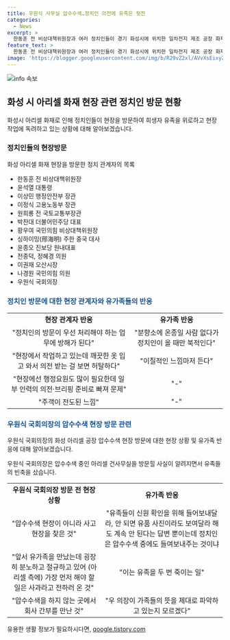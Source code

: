 ```yaml
---
title: 우원식 사무실 압수수색…정치인 의전에 유족은 뒷전
categories:
  - News
excerpt: >
  한동훈 전 비상대책위원장과 여러 정치인들이 경기 화성시에 위치한 일차전지 제조 공장 화재 현장을 찾았다. 희생자 가족을 위로하고 사고 수습을 독려하려 했지만, 일부는 현장 작업에 방해가 된다는 우려를 표현했다. 윤석열 대통령과 여러 정치인들의 방문이 이어졌으며, 현장 관계자와 유족들은 정치인의 방문으로 현장 업무가 방해받고 있다는 우려를 표명했다. 또한, 우원식 국회의장의 방문에도 유족들의 빈축을 샀다는 지적이 제기되었으며, 특히 압수수색 중인 건물에 방문하여 유족들이 불편해하는 상황도 발생했다.
feature_text: >
  한동훈 전 비상대책위원장과 여러 정치인들이 경기 화성시에 위치한 일차전지 제조 공장 화재 현장을 찾았다. 희생자 가족을 위로하고 사고 수습을 독려하려 했지만, 일부는 현장 작업에 방해가 된다는 우려를 표현했다. 윤석열 대통령과 여러 정치인들의 방문이 이어졌으며, 현장 관계자와 유족들은 정치인의 방문으로 현장 업무가 방해받고 있다는 우려를 표명했다. 또한, 우원식 국회의장의 방문에도 유족들의 빈축을 샀다는 지적이 제기되었으며, 특히 압수수색 중인 건물에 방문하여 유족들이 불편해하는 상황도 발생했다.
image: 'https://blogger.googleusercontent.com/img/b/R29vZ2xl/AVvXsEixyZcFfHzMRdzZMjFBmAUKJYCLCGyLL1o632UiGVXcaFdKo_bkvkuCioo0uUKlGfBVcT3P84aROyZIXSBEx3Aw5nCQ3pTgDom1WDC4m8eifvWiAmWEEVb4x6G_l8C0QH225ldMjyaFvpxGEBGNO37VmDTDMHGhJPq73UglMfDca1-0aw/s1600/blogspot.png'
---
```


<p><img src="https://blogger.googleusercontent.com/img/b/R29vZ2xl/AVvXsEixyZcFfHzMRdzZMjFBmAUKJYCLCGyLL1o632UiGVXcaFdKo_bkvkuCioo0uUKlGfBVcT3P84aROyZIXSBEx3Aw5nCQ3pTgDom1WDC4m8eifvWiAmWEEVb4x6G_l8C0QH225ldMjyaFvpxGEBGNO37VmDTDMHGhJPq73UglMfDca1-0aw/s1600/blogspot.png" alt="info 속보" /></p>

<h2 data-ke-size="size26">화성 시 아리셀 화재 현장 관련 정치인 방문 현황</h2>

<p data-ke-size="size16">화성시 아리셀 화재로 인해 정치인들이 현장을 방문하여 희생자 유족을 위로하고 현장 작업에 독려하고 있는 상황에 대해 알아보겠습니다.</p>

<h3>정치인들의 현장방문</h3>

<p data-ke-size="size16">화성 아리셀 화재 현장을 방문한 정치 관계자의 목록</p>

<ul>
  <li>한동훈 전 비상대책위원장</li>
  <li>윤석열 대통령</li>
  <li>이상민 행정안전부 장관</li>
  <li>이정식 고용노동부 장관</li>
  <li>원희룡 전 국토교통부장관</li>
  <li>박찬대 더불어민주당 대표</li>
  <li>황우여 국민의힘 비상대책위원장</li>
  <li>싱하이밍(邢海明) 주한 중국 대사</li>
  <li>윤종오 진보당 원내대표</li>
  <li>전종덕, 정혜경 의원</li>
  <li>이권재 오산시장</li>
  <li>나경원 국민의힘 의원</li>
  <li>우원식 국회의장</li>
</ul>

<h3><span style="color: #1a5490;">정치인 방문에 대한 현장 관계자와 유가족들의 반응</span></h3>

<table>
  <tr>
    <td style="text-align: center; height: 17px;"><b>현장 관계자 반응</b></td>
    <td style="text-align: center; height: 17px;"><b>유가족 반응</b></td>
  </tr>
  <tr>
    <td style="text-align: center; height: 17px;">"정치인의 방문이 우선 처리해야 하는 업무에 방해가 된다"</td>
    <td style="text-align: center; height: 17px;">"분향소에 온종일 사람 없다가 정치인이 올 때만 북적인다"</td>
  </tr>
  <tr>
    <td style="text-align: center; height: 17px;">"현장에서 작업하고 있는데 깨끗한 옷 입고 와서 의전 받는 걸 보면 허탈하다"</td>
    <td style="text-align: center; height: 17px;">"이질적인 느낌마저 든다"</td>
  </tr>
  <tr>
    <td style="text-align: center; height: 17px;">"현장에선 행정요원도 많이 필요한데 일부 인력의 의전·브리핑 준비로 빠져 문제"</td>
    <td style="text-align: center; height: 17px;">"-"</td>
  </tr>
  <tr>
    <td style="text-align: center; height: 17px;">"주객이 전도된 느낌"</td>
    <td style="text-align: center; height: 17px;">"-"</td>
  </tr>
</table>

<h3><span style="color: #1a5490;">우원식 국회의장의 압수수색 현장 방문 관련</span></h3>

<p data-ke-size="size16">우원식 국회의장의 화성 아리셀 공장 압수수색 현장 방문에 대한 현장 상황 및 유가족 반응에 대해 알아보겠습니다.</p>

<p data-ke-size="size16">우원식 국회의장은 압수수색 중인 아리셀 건사무실을 방문힐 사실이 알려지면서 유족들의 빈축을 샀습니다.</p>

<table>
  <tr>
    <td style="text-align: center; height: 17px;"><b>우원식 국회의장 방문 전 현장 상황</b></td>
    <td style="text-align: center; height: 17px;"><b>유가족 반응</b></td>
  </tr>
  <tr>
    <td style="text-align: center; height: 17px;">"압수수색 현장이 아니라 사고 현장을 찾은 것"</td>
    <td style="text-align: center; height: 17px;">"유족들이 신원 확인을 위해 들어보내달라, 안 되면 유품 사진이라도 보여달라 해도 계속 안 된다는 답변 뿐이는데 정치인은 압수수색 중에도 들여보내주는 것이냐</td>
  </tr>
  <tr>
    <td style="text-align: center; height: 17px;">"앞서 유가족을 만났는데 굉장히 분노하고 절규하고 있어 (아리셀 측에) 가장 먼저 해야 할 일은 사과라고 전하러 온 것"</td>
    <td style="text-align: center; height: 17px;">"이는 유족을 두 번 죽이는 일"</td>
  </tr>
  <tr>
    <td style="text-align: center; height: 17px;">"압수수색을 하지 않는 곳에서 회사 간부를 만난 것"</td>
    <td style="text-align: center; height: 17px;">"우 의장이 가족들의 뜻을 제대로 파악하고 있는지 모르겠다"</td>
  </tr>
</table>

<p data-ke-size="size16"></p>
유용한 생활 정보가 필요하시다면, <a href="https://qoogle.tistory.com" rel="dofollow">qoogle.tistory.com</a>


